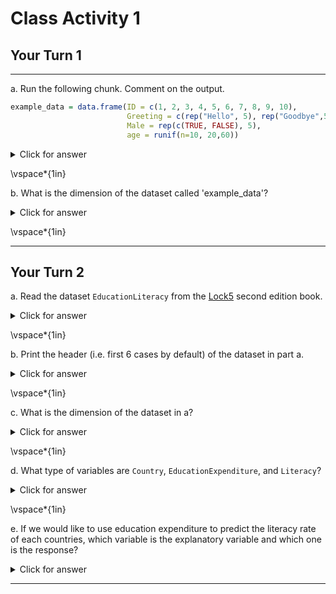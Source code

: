 
# Class Activity 1

## Your Turn 1

---------------------------------------------------

a. Run the following chunk. Comment on the output.


```r
example_data = data.frame(ID = c(1, 2, 3, 4, 5, 6, 7, 8, 9, 10),
                          Greeting = c(rep("Hello", 5), rep("Goodbye",5)),
                          Male = rep(c(TRUE, FALSE), 5),
                          age = runif(n=10, 20,60))
```


<details>
<summary><red>Click for answer</red></summary>

```r
example_data
```

```
   ID Greeting  Male      age
1   1    Hello  TRUE 47.12226
2   2    Hello FALSE 50.69482
3   3    Hello  TRUE 30.19873
4   4    Hello FALSE 56.28254
5   5    Hello  TRUE 29.89137
6   6  Goodbye FALSE 47.39715
7   7  Goodbye  TRUE 31.65952
8   8  Goodbye FALSE 34.63558
9   9  Goodbye  TRUE 27.94007
10 10  Goodbye FALSE 44.68475
```

*Answer:* We see a data frame with four columns, where the first column is an `identifier` for the cases. We have information on the greeting types, gender, and age on these cases in the remaining columns.
</details>


\vspace*{1in}

b. What is the dimension of the dataset called 'example_data'?

<details>
<summary><red>Click for answer</red></summary>


```r
dim(example_data)
[1] 10  4
nrow(example_data)
[1] 10
ncol(example_data)
[1] 4
```

*Answer:* There are 10 rows and 4 columns.
</details>


\vspace*{1in}


---------------------------------------------------

## Your Turn 2


a. Read the dataset `EducationLiteracy` from the [Lock5](https://www.lock5stat.com/datapage2e.html) second edition book.

<details>
<summary><red>Click for answer</red></summary>


```r
# read in the data
education_lock5 <- read.csv("https://www.lock5stat.com/datasets2e/EducationLiteracy.csv")
```

</details>

\vspace*{1in}


b. Print the header (i.e. first 6 cases by default) of the dataset in part a.

<details>
<summary><red>Click for answer</red></summary>


```r
head(education_lock5)
```

```
              Country EducationExpenditure Literacy
1         Afghanistan                  3.1     31.7
2             Albania                  3.2     96.8
3             Algeria                  4.3       NA
4             Andorra                  3.2       NA
5              Angola                  3.5     70.6
6 Antigua and Barbuda                  2.6     99.0
```

</details>

\vspace*{1in}


c. What is the dimension of the dataset in a?


<details>
<summary><red>Click for answer</red></summary>


```r
dim(education_lock5)
```

```
[1] 188   3
```
*Answer:* There are 188 rows and 3 columns.

</details>


\vspace*{1in}

d. What type of variables are `Country`, `EducationExpenditure`, and `Literacy`?

<details>
<summary><red>Click for answer</red></summary>
*Answer:* `Country` is a categorical variable. `EducationExpenditure` and `Literacy` are both quantitative variables.
</details>



\vspace*{1in}


e. If we would like to use education expenditure to predict the literacy rate of each countries, which variable is the explanatory variable and which one is the response?


<details>
<summary><red>Click for answer</red></summary>
*Answer:* The education expenditure is the explanatory variable, and the literacy rate is the response.
</details>


---------------------------------------------------------------------

